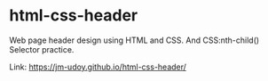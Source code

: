 # html-css-header
Web page header design using HTML and CSS. And CSS:nth-child() Selector practice.

Link: https://jm-udoy.github.io/html-css-header/
